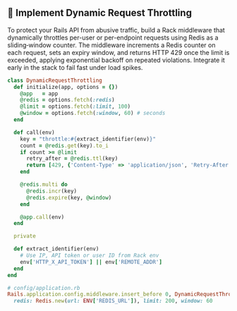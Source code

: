 ## 🔧 Implement Dynamic Request Throttling

To protect your Rails API from abusive traffic, build a Rack middleware that dynamically throttles per-user or per-endpoint requests using Redis as a sliding‐window counter. The middleware increments a Redis counter on each request, sets an expiry window, and returns HTTP 429 once the limit is exceeded, applying exponential backoff on repeated violations. Integrate it early in the stack to fail fast under load spikes.

```ruby
class DynamicRequestThrottling
  def initialize(app, options = {})
    @app   = app
    @redis = options.fetch(:redis)
    @limit = options.fetch(:limit, 100)
    @window = options.fetch(:window, 60) # seconds
  end

  def call(env)
    key = "throttle:#{extract_identifier(env)}"
    count = @redis.get(key).to_i
    if count >= @limit
      retry_after = @redis.ttl(key)
      return [429, {'Content-Type' => 'application/json', 'Retry-After' => retry_after.to_s}, [{error: 'Rate limit exceeded'}.to_json]]
    end

    @redis.multi do
      @redis.incr(key)
      @redis.expire(key, @window)
    end

    @app.call(env)
  end

  private

  def extract_identifier(env)
    # Use IP, API token or user ID from Rack env
    env['HTTP_X_API_TOKEN'] || env['REMOTE_ADDR']
  end
end

# config/application.rb
Rails.application.config.middleware.insert_before 0, DynamicRequestThrottling,
  redis: Redis.new(url: ENV['REDIS_URL']), limit: 200, window: 60
```
